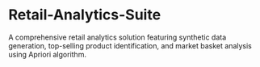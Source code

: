 # Retail-Analytics-Suite
A comprehensive retail analytics solution featuring synthetic data generation, top-selling product identification, and market basket analysis using Apriori algorithm.
